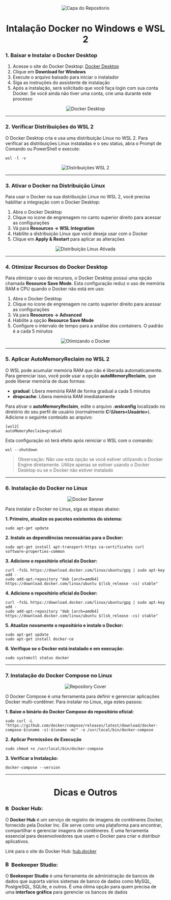 <div align="center">
  <img src="https://github.com/user-attachments/assets/03b12ee9-1f97-4e66-97da-492c04785c3b" alt="Capa do Repositorio">
</div>

<h1 align="center"> Intalação Docker no Windows e WSL 2 </h1>


### 1. Baixar e Instalar o Docker Desktop

1. Acesse o site do Docker Desktop: [Docker Desktop](https://www.docker.com/products/docker-desktop/)
2. Clique em **Download for Windows**
3. Execute o arquivo baixado para iniciar o instalador
4. Siga as instruções do assistente de instalação
5. Após a instalação, será solicitado que você faça login com sua conta Docker. Se você ainda não tiver uma conta, crie uma durante este processo

<div align="center">
  <img src="https://github.com/user-attachments/assets/98743c8f-c169-4cc0-a3f3-0111f6db4b90" alt="Docker Desktop">
</div>

<hr>

### 2. Verificar Distribuições do WSL 2

O Docker Desktop cria e usa uma distribuição Linux no WSL 2. Para verificar as distribuições Linux instaladas e o seu status, abra o Prompt de Comando ou PowerShell e execute:

```
wsl -l -v
```

<div align="center">
  <img src="https://github.com/user-attachments/assets/8c8c1124-22e2-479f-afa5-b3ffc20b4c53" alt="Distribuições WSL 2">
</div>

<hr>

### 3. Ativar o Docker na Distribuição Linux

Para usar o Docker na sua distribuição Linux no WSL 2, você precisa habilitar a integração com o Docker Desktop:

1. Abra o Docker Desktop
2. Clique no ícone de engrenagem no canto superior direito para acessar as configurações
3. Vá para **Resources -> WSL Integration**
4. Habilite a distribuição Linux que você deseja usar com o Docker
5. Clique em **Apply & Restart** para aplicar as alterações

<div align="center">
  <img src="https://github.com/user-attachments/assets/7bb35fa1-f399-4164-8114-c4a483be2620" alt="Distribuição Linux Ativada">
</div>

<hr>

### 4. Otimizar Recursos do Docker Desktop

Para otimizar o uso de recursos, o Docker Desktop possui uma opção chamada **Resource Save Mode**. Esta configuração reduz o uso de memória RAM e CPU quando o Docker não está em uso:

1. Abra o Docker Desktop
2. Clique no ícone de engrenagem no canto superior direito para acessar as configurações
3. Vá para **Resources -> Advanced**
4. Habilite a opção **Resource Save Mode**
5. Configure o intervalo de tempo para a análise dos containers. O padrão é a cada 5 minutos

<div align="center">
  <img src="https://github.com/user-attachments/assets/b2d00207-ddd8-46ad-adab-6b3d0e9a1691" alt="Otimizando o Docker">
</div>

<hr>

### 5. Aplicar AutoMemoryReclaim no WSL 2

O WSL pode acumular memória RAM que não é liberada automaticamente. Para gerenciar isso, você pode usar a opção **autoMemoryReclaim**, que pode liberar memória de duas formas:

- **gradual**: Libera memória RAM de forma gradual a cada 5 minutos
- **dropcache**: Libera memória RAM imediatamente

Para ativar o **autoMemoryReclaim**, edite o arquivo **.wslconfig** localizado no diretório do seu perfil de usuário (normalmente **C:\Users\<Usuário>**). Adicione o seguinte conteúdo ao arquivo:

```
[wsl2]
autoMemoryReclaim=gradual
```

Esta configuração só terá efeito após reiniciar o WSL com o comando:

```
wsl --shutdown
```

> Observação: Não use esta opção se você estiver utilizando o Docker Engine diretamente. Utilize apenas se estiver usando o Docker Desktop ou se o Docker não estiver instalado

<hr>

### 6. Instalação do Docker no Linux

<p align="center">
  <img src="https://github.com/user-attachments/assets/71072454-171b-4665-ad09-f018159e14d5" alt="Docker Banner">
</p>

Para instalar o Docker no Linux, siga as etapas abaixo:

**1. Primeiro, atualize os pacotes existentes do sistema:**
 ```
 sudo apt-get update
 ```
**2. Instale as dependências necessárias para o Docker:**
 ```
 sudo apt-get install apt-transport-https ca-certificates curl software-properties-common
 ```
**3. Adicione o repositório oficial do Docker:**
 ```
 curl -fsSL https://download.docker.com/linux/ubuntu/gpg | sudo apt-key add -
 sudo add-apt-repository "deb [arch=amd64] https://download.docker.com/linux/ubuntu $(lsb_release -cs) stable"
 ```
**4. Adicione o repositório oficial do Docker:**
 ```
 curl -fsSL https://download.docker.com/linux/ubuntu/gpg | sudo apt-key add -
 sudo add-apt-repository "deb [arch=amd64] https://download.docker.com/linux/ubuntu $(lsb_release -cs) stable"
 ```
**5. Atualize novamente o repositório e instale o Docker:**
 ```
 sudo apt-get update
 sudo apt-get install docker-ce
 ```
**6. Verifique se o Docker está instalado e em execução:**
 ```
 sudo systemctl status docker
 ```

<hr>

### 7. Instalação do Docker Compose no Linux

<p align="center">
  <img src="https://github.com/user-attachments/assets/06d59db8-03fe-4abc-bccb-6c973e749a4c" alt="Repository Cover">
</p>

O Docker Compose é uma ferramenta para definir e gerenciar aplicações Docker multi-contêiner. Para instalar no Linux, siga estes passos:

**1. Baixe o binário do Docker Compose do repositório oficial:**
```
sudo curl -L "https://github.com/docker/compose/releases/latest/download/docker-compose-$(uname -s)-$(uname -m)" -o /usr/local/bin/docker-compose
```
**2. Aplicar Permissões de Execução**
```
sudo chmod +x /usr/local/bin/docker-compose
```
**3. Verificar a Instalação:**
```
docker-compose --version
```

<hr>

<h1 align="center">Dicas e Outros </h1>

### <img src="https://github.com/user-attachments/assets/86bed6de-67f3-4c78-a025-185f9a2a56ef" alt="Beekeeper Studio icon" width="15" height="15"> Docker Hub:

O **Docker Hub** é um serviço de registro de imagens de contêineres Docker, fornecido pela Docker Inc. Ele serve como uma plataforma para encontrar, compartilhar e gerenciar imagens de contêineres. É uma ferramenta essencial para desenvolvedores que usam o Docker para criar e distribuir aplicativos. 

Link para o site do Docker Hub: [hub.docker](https://hub.docker.com)

### <img src="https://github.com/user-attachments/assets/df28deb3-f22e-4795-8854-449314ca5713" alt="Beekeeper Studio icon" width="15" height="17"> Beekeeper Studio:

O **Beekeeper Studio** é uma ferramenta de administração de bancos de dados que suporta vários sistemas de banco de dados como MySQL, PostgreSQL, SQLite, e outros. É uma ótima opção para quem precisa de uma **interface gráfica** para gerenciar os bancos de dados
